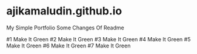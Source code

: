 # ajikamaludin.github.io

My Simple Portfolio
Some Changes Of Readme

#1 Make It Green
#2 Make It Green
#3 Make It Green
#4 Make It Green
#5 Make It Green
#6 Make It Green
#7 Make It Green
